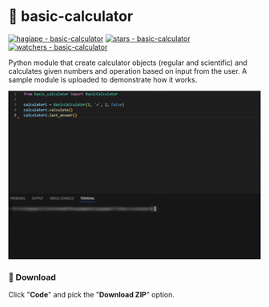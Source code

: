 # 🧮 basic-calculator

[![hagiape - basic-calculator](https://img.shields.io/static/v1?label=hagiape&message=basic-calculator&color=blue&logo=github)](https://github.com/hagiape/basic-calculator "Go to GitHub repo")
[![stars - basic-calculator](https://img.shields.io/github/stars/hagiape/basic-calculator?style=social)](https://github.com/hagiape/basic-calculator)
[![watchers - basic-calculator](https://img.shields.io/github/watchers/hagiape/basic-calculator?style=social)](https://github.com/hagiape/basic-calculator/watchers)

Python module that create calculator objects (regular and scientific) and calculates given numbers and operation based on input from the user.
A sample module is uploaded to demonstrate how it works.

![](demo.gif)

### 📂 Download

Click "**Code**" and pick the "**Download ZIP**" option.
